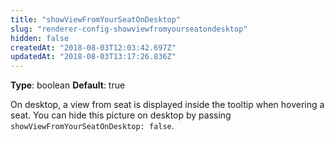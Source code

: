 ```yaml
---
title: "showViewFromYourSeatOnDesktop"
slug: "renderer-config-showviewfromyourseatondesktop"
hidden: false
createdAt: "2018-08-03T12:03:42.697Z"
updatedAt: "2018-08-03T13:17:26.836Z"
---
```

**Type**: boolean
**Default**: true

On desktop, a view from seat is displayed inside the tooltip when hovering a seat.
You can hide this picture on desktop by passing `showViewFromYourSeatOnDesktop: false`.
